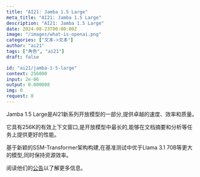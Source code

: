 ```yaml
---
title: "AI21: Jamba 1.5 Large"
meta_title: "AI21: Jamba 1.5 Large"
description: "AI21: Jamba 1.5 Large"
date: 2024-08-23T00:00:00Z
image: "/images/what-is-openai.png"
categories: ["文本->文本"]
author: "ai21"
tags: ["角色", "ai21"]
draft: false

id: "ai21/jamba-1-5-large"
context: 256000
input: 2e-06
output: 0.000008
img: 0
request: 0
---
```


Jamba 1.5 Large是AI21新系列开放模型的一部分,提供卓越的速度、效率和质量。

它具有256K的有效上下文窗口,是开放模型中最长的,能够在文档摘要和分析等任务上提供更好的性能。

基于新颖的SSM-Transformer架构构建,在基准测试中优于Llama 3.1 70B等更大的模型,同时保持资源效率。

阅读他们的[公告](https://www.ai21.com/blog/announcing-jamba-model-family)以了解更多信息。